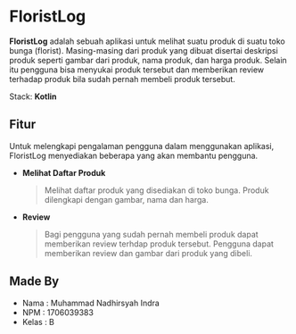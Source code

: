 # FloristLog

**FloristLog** adalah sebuah aplikasi untuk melihat suatu produk di suatu toko bunga (florist).
Masing-masing dari produk yang dibuat disertai deskripsi
produk seperti gambar dari produk, nama produk, dan harga produk. Selain itu
pengguna bisa menyukai produk tersebut dan memberikan review terhadap produk
bila sudah pernah membeli produk tersebut.

Stack: **Kotlin**

## Fitur
Untuk melengkapi pengalaman pengguna dalam menggunakan aplikasi, FloristLog menyediakan beberapa
yang akan membantu pengguna.

- **Melihat Daftar Produk**
	> Melihat daftar produk yang disediakan di toko bunga. Produk dilengkapi dengan gambar, nama dan harga.

- **Review**
	> Bagi pengguna yang sudah pernah membeli produk dapat memberikan review terhdap produk tersebut.
Pengguna dapat memberikan review dan gambar dari produk yang dibeli.

## Made By

- Nama	: Muhammad Nadhirsyah Indra
- NPM 	: 1706039383
- Kelas	: B
